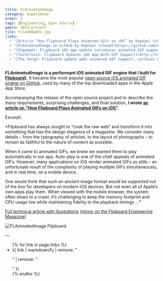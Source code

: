 ```yaml
---
title: FLAnimatedImage
category: Experience
order: 3
tags: [Engineering, Open Source]
years: 2013–present
tile: tile400w@2x.jpg
links:
  - "[Article “How Flipboard Plays Animated GIFs on iOS” by Raphael Schaad](http://engineering.flipboard.com/2014/05/animated-gif)"
  - "[FLAnimatedImage on GitHub by Raphael Schaad](https://github.com/Flipboard/FLAnimatedImage)"
  - "[Engadget: Flipboard iOS app update introduces animated GIF support](http://www.engadget.com/2013/08/14/flipboard-ios-app-update-gif-support/)"
  - "[TechCrunch: Flipboard Updates iOS App With GIF Support](http://techcrunch.com/2013/08/14/flipboard-updates-ios-app-with-gif-support/)"
  - "[The Verge: Flipboard update adds animated GIF support, surfaces better stories](http://www.theverge.com/2013/8/14/4621506/flipboard-update-animated-gif-support-leading-news-stories)"
---
```

***FLAnimatedImage* is a performant iOS animated GIF engine that I built for [Flipboard](flipboard)).** It became the most popular [open source iOS animated GIF engine on GitHub](https://github.com/Flipboard/FLAnimatedImage), used by many of the top downloaded apps in the *Apple App Store*.

Accompanying the release of the open source project and to describe the many requirements, surprising challenges, and final solution, **I wrote [an article on “How Flipboard Plays Animated GIFs on iOS”](http://engineering.flipboard.com/2014/05/animated-gif).**

Excerpt:

*Flipboard has always sought to “cook the raw web” and transform it into something that has the design elegance of a magazine. We consider many details – from the typography of articles, to the layout of photographs – to remain as faithful to the nature of content as possible.

When it came to animated GIFs, we knew we wanted them to play automatically in our app. Auto-play is one of the chief appeals of animated GIFs. However, many applications on iOS render animated GIFs as stills – an unfortunate result of the complexity of playing multiple GIFs simultaneously, and in real time, on a mobile device.

One would think that such an ancient image format would be supported out of the box for developers on modern iOS devices. But not even all of Apple’s own apps play them. When viewed with the mobile browser, the system often slows to a crawl. It’s challenging to keep the memory footprint and CPU usage low while maintaining fidelity to the playback timings …*

[Full technical article with illustrations](http://engineering.flipboard.com/2014/05/animated-gif) ([mirror on the Flipboard Engineering Magazine](https://flipboard.com/@flipboard/engineering-blog-5eb9rorbz/how-flipboard-plays-animated-gifs-on-ios/a-_TqBuj7rTdW_cOtfSeTONA%3Aa%3A3153968-9fa91aad6b%2Fflipboard.com))

![FLAnimatedImage Flipboard](images/flanimatedimage/flanimatedimage-flipboard.gif)

—
<ul>
{% for link in page.links %}
  <li>{{ link | markdownify | remove: "<p>" | remove: "</p>" }}</li>
{% endfor %}
</ul>
